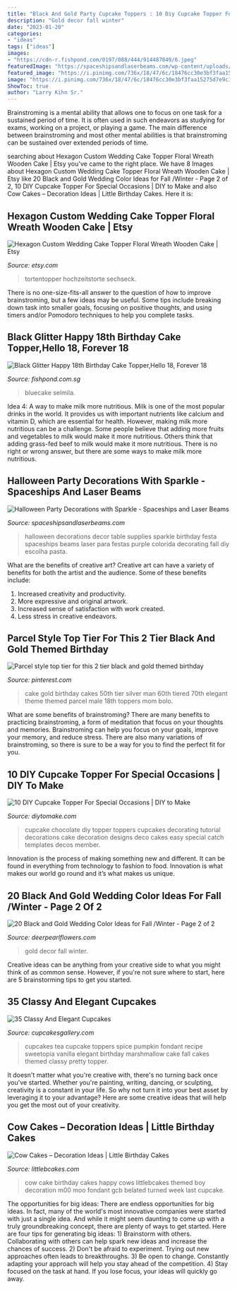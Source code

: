 ```yaml
---
title: "Black And Gold Party Cupcake Toppers : 10 Diy Cupcake Topper For Special Occasions"
description: "Gold decor fall winter"
date: "2023-01-20"
categories:
- "ideas"
tags: ["ideas"]
images:
- "https://cdn-r.fishpond.com/0197/088/444/914487849/6.jpeg"
featuredImage: "https://spaceshipsandlaserbeams.com/wp-content/uploads/2015/09/halloween-party-supply-ideas-4900.jpg"
featured_image: "https://i.pinimg.com/736x/18/47/6c/18476cc30e3bf3faa15275d7e9c32bb4--black-and-gold-cake-birthday-th-birthday.jpg"
image: "https://i.pinimg.com/736x/18/47/6c/18476cc30e3bf3faa15275d7e9c32bb4--black-and-gold-cake-birthday-th-birthday.jpg"
ShowToc: true
author: "Larry Kihn Sr."
---
```



Brainstroming is a mental ability that allows one to focus on one task for a sustained period of time. It is often used in such endeavors as studying for exams, working on a project, or playing a game. The main difference between brainstroming and most other mental abilities is that brainstroming can be sustained over extended periods of time.

	

		
searching about Hexagon Custom Wedding Cake Topper Floral Wreath Wooden Cake | Etsy you've came to the right place. We have 8 Images about Hexagon Custom Wedding Cake Topper Floral Wreath Wooden Cake | Etsy like 20 Black and Gold Wedding Color Ideas for Fall /Winter - Page 2 of 2, 10 DIY Cupcake Topper For Special Occasions | DIY to Make and also Cow Cakes – Decoration Ideas | Little Birthday Cakes. Here it is:
		
    
## Hexagon Custom Wedding Cake Topper Floral Wreath Wooden Cake | Etsy

<img loading=lazy src="https://i.etsystatic.com/11709896/r/il/24f505/2156668680/il_1588xN.2156668680_rxya.jpg" onerror="this.onerror=null;this.src='https://tse1.mm.bing.net/th?id=OIP.SVR1NGyhz1vDnywJnh9ipgHaLH&amp;pid=15.1';" alt="Hexagon Custom Wedding Cake Topper Floral Wreath Wooden Cake | Etsy">

_Source: etsy.com_

>tortentopper hochzeitstorte sechseck. 

	

There is no one-size-fits-all answer to the question of how to improve brainstroming, but a few ideas may be useful. Some tips include breaking down task into smaller goals, focusing on positive thoughts, and using timers and/or Pomodoro techniques to help you complete tasks.

    
## Black Glitter Happy 18th Birthday Cake Topper,Hello 18, Forever 18

<img loading=lazy src="https://cdn-r.fishpond.com/0197/088/444/914487849/6.jpeg" onerror="this.onerror=null;this.src='https://tse3.mm.bing.net/th?id=OIP.e4CWeXWvcDpWCL8bYNFz3AAAAA&amp;pid=15.1';" alt="Black Glitter Happy 18th Birthday Cake Topper,Hello 18, Forever 18">

_Source: fishpond.com.sg_

>bluecake selmila. 

	

Idea 4: A way to make milk more nutritious.
Milk is one of the most popular drinks in the world. It provides us with important nutrients like calcium and vitamin D, which are essential for health. However, making milk more nutritious can be a challenge. Some people believe that adding more fruits and vegetables to milk would make it more nutritious. Others think that adding grass-fed beef to milk would make it more nutritious. There is no right or wrong answer, but there are some ways to make milk more nutritious.

    
## Halloween Party Decorations With Sparkle - Spaceships And Laser Beams

<img loading=lazy src="https://spaceshipsandlaserbeams.com/wp-content/uploads/2015/09/halloween-party-supply-ideas-4900.jpg" onerror="this.onerror=null;this.src='https://tse4.mm.bing.net/th?id=OIP.r5p4n2ZzfTFwl6SINOoO8gHaLZ&amp;pid=15.1';" alt="Halloween Party Decorations with Sparkle - Spaceships and Laser Beams">

_Source: spaceshipsandlaserbeams.com_

>halloween decorations decor table supplies sparkle birthday festa spaceships beams laser para festas purple colorida decorating fall diy escolha pasta. 

	

What are the benefits of creative art?
Creative art can have a variety of benefits for both the artist and the audience. Some of these benefits include: 
1. Increased creativity and productivity.
2. More expressive and original artwork.
3. Increased sense of satisfaction with work created. 
4. Less stress in creative endeavors.

    
## Parcel Style Top Tier For This 2 Tier Black And Gold Themed Birthday

<img loading=lazy src="https://i.pinimg.com/736x/18/47/6c/18476cc30e3bf3faa15275d7e9c32bb4--black-and-gold-cake-birthday-th-birthday.jpg" onerror="this.onerror=null;this.src='https://tse3.mm.bing.net/th?id=OIP.2fESr5w6oTnCJRYsD6Cv-gHaJ6&amp;pid=15.1';" alt="Parcel style top tier for this 2 tier black and gold themed birthday">

_Source: pinterest.com_

>cake gold birthday cakes 50th tier silver man 60th tiered 70th elegant theme themed parcel male 18th toppers mom bolo. 

	

What are some benefits of brainstroming?
There are many benefits to practicing brainstroming, a form of meditation that focus on your thoughts and memories. Brainstroming can help you focus on your goals, improve your memory, and reduce stress. There are also many variations of brainstroming, so there is sure to be a way for you to find the perfect fit for you.

    
## 10 DIY Cupcake Topper For Special Occasions | DIY To Make

<img loading=lazy src="http://www.diytomake.com/wp-content/uploads/2015/11/Chocolate-DIY-CUpcake-topper.jpg" onerror="this.onerror=null;this.src='https://tse2.mm.bing.net/th?id=OIP.ZgOnTy3aEGRXq6_Ui6AGLQHaJ3&amp;pid=15.1';" alt="10 DIY Cupcake Topper For Special Occasions | DIY to Make">

_Source: diytomake.com_

>cupcake chocolate diy topper toppers cupcakes decorating tutorial decorations cake decoration designs deco cakes easy special catch templates decos member. 

	

Innovation is the process of making something new and different. It can be found in everything from technology to fashion to food. Innovation is what makes our world go round and it’s what makes us unique.

    
## 20 Black And Gold Wedding Color Ideas For Fall /Winter - Page 2 Of 2

<img loading=lazy src="https://www.deerpearlflowers.com/wp-content/uploads/2017/09/gold-and-black-wedding-decor.jpg" onerror="this.onerror=null;this.src='https://tse3.mm.bing.net/th?id=OIP.S8bHuyyMkPFLkFf3gN78hgHaLH&amp;pid=15.1';" alt="20 Black and Gold Wedding Color Ideas for Fall /Winter - Page 2 of 2">

_Source: deerpearlflowers.com_

>gold decor fall winter. 

	

Creative ideas can be anything from your creative side to what you might think of as common sense. However, if you're not sure where to start, here are 5 brainstorming tips to get you started.

    
## 35 Classy And Elegant Cupcakes

<img loading=lazy src="https://cupcakesgallery.com/wp-content/uploads/2015/10/vintage-tea-party-cupcake.jpg" onerror="this.onerror=null;this.src='https://tse4.mm.bing.net/th?id=OIP._2sHyvLwuLOEDCIwJ0O8KQHaLH&amp;pid=15.1';" alt="35 Classy And Elegant Cupcakes">

_Source: cupcakesgallery.com_

>cupcakes tea cupcake toppers spice pumpkin fondant recipe sweetopia vanilla elegant birthday marshmallow cake fall cakes themed classy pretty topper. 

	

It doesn't matter what you're creative with, there's no turning back once you've started. Whether you're painting, writing, dancing, or sculpting, creativity is a constant in your life. So why not turn it into your best asset by leveraging it to your advantage? Here are some creative ideas that will help you get the most out of your creativity.

    
## Cow Cakes – Decoration Ideas | Little Birthday Cakes

<img loading=lazy src="http://www.littlebcakes.com/wp-content/uploads/2014/01/Cow-Cake-Images-768x1024.jpg" onerror="this.onerror=null;this.src='https://tse1.mm.bing.net/th?id=OIP.K3CLj0TlBLWtsD8Jlowi1wHaJ4&amp;pid=15.1';" alt="Cow Cakes – Decoration Ideas | Little Birthday Cakes">

_Source: littlebcakes.com_

>cow cake birthday cakes happy cows littlebcakes themed boy decoration m00 moo fondant gcb belated turned week last cupcake. 

	

The opportunities for big ideas:
There are endless opportunities for big ideas. In fact, many of the world's most innovative companies were started with just a single idea. And while it might seem daunting to come up with a truly groundbreaking concept, there are plenty of ways to get started. Here are four tips for generating big ideas: 1) Brainstorm with others. Collaborating with others can help spark new ideas and increase the chances of success. 2) Don't be afraid to experiment. Trying out new approaches often leads to breakthroughs. 3) Be open to change. Constantly adapting your approach will help you stay ahead of the competition. 4) Stay focused on the task at hand. If you lose focus, your ideas will quickly go away.

